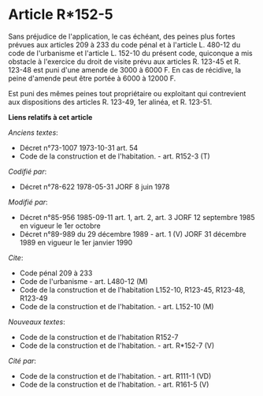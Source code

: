 # Article R*152-5

Sans préjudice de l'application, le cas échéant, des peines plus fortes prévues aux articles 209 à 233 du code pénal et à
l'article L. 480-12 du code de l'urbanisme et l'article L. 152-10 du présent code, quiconque a mis obstacle à l'exercice du
droit de visite prévu aux articles R. 123-45 et R. 123-48 est puni d'une amende de 3000 à 6000 F. En cas de récidive, la
peine d'amende peut être portée à 6000 à 12000 F.

Est puni des mêmes peines tout propriétaire ou exploitant qui contrevient aux dispositions des articles R. 123-49, 1er
alinéa, et R. 123-51.

**Liens relatifs à cet article**

_Anciens textes_:

  - Décret n°73-1007 1973-10-31 art. 54
  - Code de la construction et de l'habitation. - art. R152-3 (T)

_Codifié par_:

  - Décret n°78-622 1978-05-31 JORF 8 juin 1978

_Modifié par_:

  - Décret n°85-956 1985-09-11 art. 1, art. 2, art. 3 JORF 12 septembre 1985 en vigueur le 1er octobre
  - Décret n°89-989 du 29 décembre 1989 - art. 1 (V) JORF 31 décembre 1989 en vigueur le 1er janvier 1990

_Cite_:

  - Code pénal 209 à 233
  - Code de l'urbanisme - art. L480-12 (M)
  - Code de la construction et de l'habitation L152-10, R123-45, R123-48, R123-49
  - Code de la construction et de l'habitation. - art. L152-10 (M)

_Nouveaux textes_:

  - Code de la construction et de l'habitation R152-7
  - Code de la construction et de l'habitation. - art. R*152-7 (V)

_Cité par_:

  - Code de la construction et de l'habitation. - art. R111-1 (VD)
  - Code de la construction et de l'habitation. - art. R161-5 (V)
